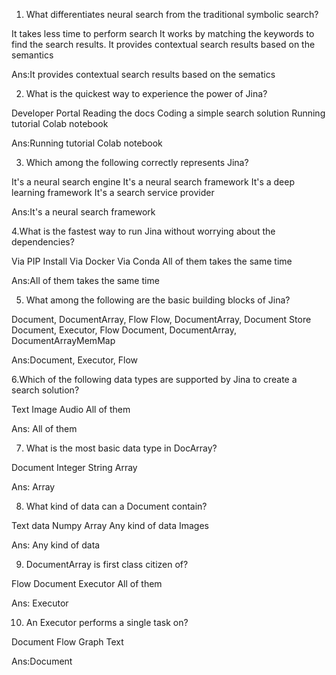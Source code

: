 1. What differentiates neural search from the traditional symbolic search?

It takes less time to perform search
It works by matching the keywords to find the search results.
It provides contextual search results based on the semantics

Ans:It provides contextual search results based on the sematics

2. What is the quickest way to experience the power of Jina?

Developer Portal
Reading the docs
Coding a simple search solution
Running tutorial Colab notebook

Ans:Running tutorial Colab notebook

3. Which among the following correctly represents Jina?

It's a neural search engine
It's a neural search framework
It's a deep learning framework
It's a search service provider

Ans:It's a neural search framework

4.What is the fastest way to run Jina without worrying about the dependencies?

Via PIP Install
Via Docker
Via Conda
All of them takes the same time

Ans:All of them takes the same time

5. What among the following are the basic building blocks of Jina?

Document, DocumentArray, Flow
Flow, DocumentArray, Document Store
Document, Executor, Flow
Document, DocumentArray, DocumentArrayMemMap

Ans:Document, Executor, Flow

6.Which of the following data types are supported by Jina to create a search solution?

Text
Image
Audio
All of them

Ans: All of them

7. What is the most basic data type in DocArray?

Document
Integer
String
Array

Ans: Array

8. What kind of data can a Document contain?

Text data
Numpy Array
Any kind of data
Images

Ans: Any kind of data

9. DocumentArray is first class citizen of?

Flow
Document
Executor
All of them

Ans: Executor

10. An Executor performs a single task on?

Document
Flow
Graph
Text

Ans:Document
